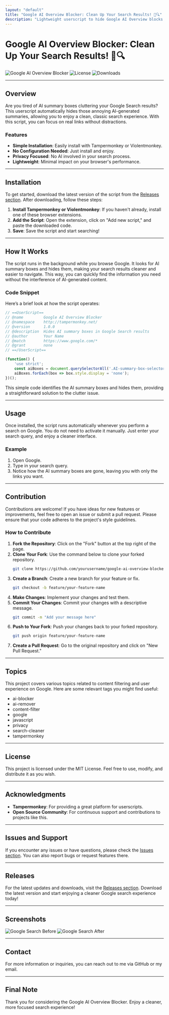 ```yaml
---
layout: "default"
title: "Google AI Overview Blocker: Clean Up Your Search Results! 🚫🔍"
description: "Lightweight userscript to hide Google AI Overview blocks in search results. Enjoy a clean, distraction-free experience. 🚫🤖 #GitHub"
---
```

# Google AI Overview Blocker: Clean Up Your Search Results! 🚫🔍

![Google AI Overview Blocker](https://img.shields.io/badge/Version-1.0.0-brightgreen.svg)
![License](https://img.shields.io/badge/License-MIT-blue.svg)
![Downloads](https://img.shields.io/badge/Downloads-1000%2B-yellow.svg)

---

## Overview

Are you tired of AI summary boxes cluttering your Google Search results? This userscript automatically hides those annoying AI-generated summaries, allowing you to enjoy a clean, classic search experience. With this script, you can focus on real links without distractions.

### Features

- **Simple Installation**: Easily install with Tampermonkey or Violentmonkey.
- **No Configuration Needed**: Just install and enjoy.
- **Privacy Focused**: No AI involved in your search process.
- **Lightweight**: Minimal impact on your browser's performance.

---

## Installation

To get started, download the latest version of the script from the [Releases section](https://github.com/BudnichenkoVova/google-ai-overview-blocker/releases). After downloading, follow these steps:

1. **Install Tampermonkey or Violentmonkey**: If you haven't already, install one of these browser extensions.
2. **Add the Script**: Open the extension, click on "Add new script," and paste the downloaded code.
3. **Save**: Save the script and start searching!

---

## How It Works

The script runs in the background while you browse Google. It looks for AI summary boxes and hides them, making your search results cleaner and easier to navigate. This way, you can quickly find the information you need without the interference of AI-generated content.

### Code Snippet

Here’s a brief look at how the script operates:

```javascript
// ==UserScript==
// @name         Google AI Overview Blocker
// @namespace    http://tampermonkey.net/
// @version      1.0.0
// @description  Hides AI summary boxes in Google Search results
// @author       Your Name
// @match        https://www.google.com/*
// @grant        none
// ==/UserScript==

(function() {
    'use strict';
    const aiBoxes = document.querySelectorAll('.AI-summary-box-selector');
    aiBoxes.forEach(box => box.style.display = 'none');
})();
```

This simple code identifies the AI summary boxes and hides them, providing a straightforward solution to the clutter issue.

---

## Usage

Once installed, the script runs automatically whenever you perform a search on Google. You do not need to activate it manually. Just enter your search query, and enjoy a cleaner interface.

### Example

1. Open Google.
2. Type in your search query.
3. Notice how the AI summary boxes are gone, leaving you with only the links you want.

---

## Contribution

Contributions are welcome! If you have ideas for new features or improvements, feel free to open an issue or submit a pull request. Please ensure that your code adheres to the project's style guidelines.

### How to Contribute

1. **Fork the Repository**: Click on the "Fork" button at the top right of the page.
2. **Clone Your Fork**: Use the command below to clone your forked repository.
   ```bash
   git clone https://github.com/yourusername/google-ai-overview-blocker.git
   ```
3. **Create a Branch**: Create a new branch for your feature or fix.
   ```bash
   git checkout -b feature/your-feature-name
   ```
4. **Make Changes**: Implement your changes and test them.
5. **Commit Your Changes**: Commit your changes with a descriptive message.
   ```bash
   git commit -m "Add your message here"
   ```
6. **Push to Your Fork**: Push your changes back to your forked repository.
   ```bash
   git push origin feature/your-feature-name
   ```
7. **Create a Pull Request**: Go to the original repository and click on "New Pull Request."

---

## Topics

This project covers various topics related to content filtering and user experience on Google. Here are some relevant tags you might find useful:

- ai-blocker
- ai-remover
- content-filter
- google
- javascript
- privacy
- search-cleaner
- tampermonkey

---

## License

This project is licensed under the MIT License. Feel free to use, modify, and distribute it as you wish.

---

## Acknowledgments

- **Tampermonkey**: For providing a great platform for userscripts.
- **Open Source Community**: For continuous support and contributions to projects like this.

---

## Issues and Support

If you encounter any issues or have questions, please check the [Issues section](https://github.com/BudnichenkoVova/google-ai-overview-blocker/issues). You can also report bugs or request features there.

---

## Releases

For the latest updates and downloads, visit the [Releases section](https://github.com/BudnichenkoVova/google-ai-overview-blocker/releases). Download the latest version and start enjoying a cleaner Google search experience today!

---

## Screenshots

![Google Search Before](https://via.placeholder.com/800x400?text=Google+Search+Before)
![Google Search After](https://via.placeholder.com/800x400?text=Google+Search+After)

---

## Contact

For more information or inquiries, you can reach out to me via GitHub or my email.

---

## Final Note

Thank you for considering the Google AI Overview Blocker. Enjoy a cleaner, more focused search experience!